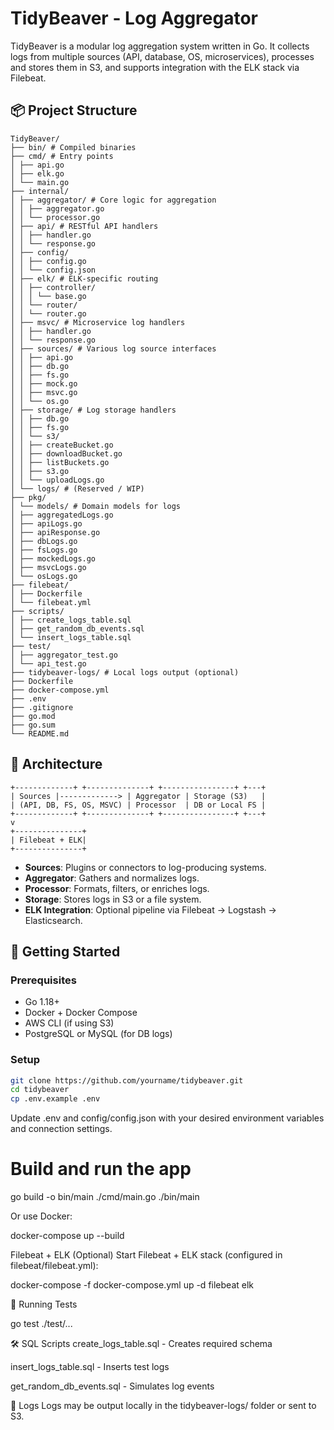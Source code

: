 # TidyBeaver - Log Aggregator

TidyBeaver is a modular log aggregation system written in Go. It collects logs from multiple sources (API, database, OS, microservices), processes and stores them in S3, and supports integration with the ELK stack via Filebeat.

## 📦 Project Structure

	TidyBeaver/
	├── bin/ # Compiled binaries
	├── cmd/ # Entry points
	│ ├── api.go
	│ ├── elk.go
	│ └── main.go
	├── internal/
	│ ├── aggregator/ # Core logic for aggregation
	│ │ ├── aggregator.go
	│ │ └── processor.go
	│ ├── api/ # RESTful API handlers
	│ │ ├── handler.go
	│ │ └── response.go
	│ ├── config/
	│ │ ├── config.go
	│ │ └── config.json
	│ ├── elk/ # ELK-specific routing
	│ │ ├── controller/
	│ │ │ └── base.go
	│ │ └── router/
	│ │ └── router.go
	│ ├── msvc/ # Microservice log handlers
	│ │ ├── handler.go
	│ │ └── response.go
	│ ├── sources/ # Various log source interfaces
	│ │ ├── api.go
	│ │ ├── db.go
	│ │ ├── fs.go
	│ │ ├── mock.go
	│ │ ├── msvc.go
	│ │ └── os.go
	│ ├── storage/ # Log storage handlers
	│ │ ├── db.go
	│ │ ├── fs.go
	│ │ └── s3/
	│ │ ├── createBucket.go
	│ │ ├── downloadBucket.go
	│ │ ├── listBuckets.go
	│ │ ├── s3.go
	│ │ └── uploadLogs.go
	│ └── logs/ # (Reserved / WIP)
	├── pkg/
	│ └── models/ # Domain models for logs
	│ ├── aggregatedLogs.go
	│ ├── apiLogs.go
	│ ├── apiResponse.go
	│ ├── dbLogs.go
	│ ├── fsLogs.go
	│ ├── mockedLogs.go
	│ ├── msvcLogs.go
	│ └── osLogs.go
	├── filebeat/
	│ ├── Dockerfile
	│ └── filebeat.yml
	├── scripts/
	│ ├── create_logs_table.sql
	│ ├── get_random_db_events.sql
	│ └── insert_logs_table.sql
	├── test/
	│ ├── aggregator_test.go
	│ └── api_test.go
	├── tidybeaver-logs/ # Local logs output (optional)
	├── Dockerfile
	├── docker-compose.yml
	├── .env
	├── .gitignore
	├── go.mod
	├── go.sum
	└── README.md


## 🧱 Architecture

	+-------------+ +--------------+ +----------------+ +---+
	| Sources |-------------> | Aggregator | Storage (S3)   |
	| (API, DB, FS, OS, MSVC) | Processor  | DB or Local FS |
	+-------------+ +--------------+ +----------------+ +---+
	v
	+---------------+
	| Filebeat + ELK|
	+---------------+


- **Sources**: Plugins or connectors to log-producing systems.
- **Aggregator**: Gathers and normalizes logs.
- **Processor**: Formats, filters, or enriches logs.
- **Storage**: Stores logs in S3 or a file system.
- **ELK Integration**: Optional pipeline via Filebeat → Logstash → Elasticsearch.

## 🚀 Getting Started

### Prerequisites

- Go 1.18+
- Docker + Docker Compose
- AWS CLI (if using S3)
- PostgreSQL or MySQL (for DB logs)

### Setup

```bash
git clone https://github.com/yourname/tidybeaver.git
cd tidybeaver
cp .env.example .env
```

Update .env and config/config.json with your desired environment variables and connection settings.

# Build and run the app
go build -o bin/main ./cmd/main.go
./bin/main

Or use Docker:

docker-compose up --build

Filebeat + ELK (Optional)
Start Filebeat + ELK stack (configured in filebeat/filebeat.yml):

docker-compose -f docker-compose.yml up -d filebeat elk

🧪 Running Tests

go test ./test/...

🛠️ SQL Scripts
create_logs_table.sql - Creates required schema

insert_logs_table.sql - Inserts test logs

get_random_db_events.sql - Simulates log events

📂 Logs
Logs may be output locally in the tidybeaver-logs/ folder or sent to S3.



